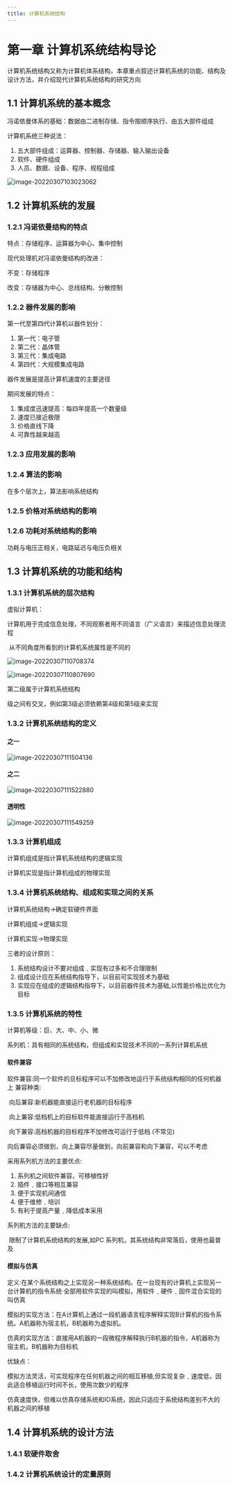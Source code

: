 ```yaml
---
title: 计算机系统结构
---
```




# 第一章 计算机系统结构导论

计算机系统结构又称为计算机体系结构，本章重点叙述计算机系统的功能、结构及设计方法，并介绍现代计算机系统结构的研究方向

## 1.1 计算机系统的基本概念

冯诺依曼体系的基础：数据由二进制存储、指令按顺序执行、由五大部件组成

计算机系统三种说法：

1. 五大部件组成：运算器、控制器、存储器、输入输出设备
2. 软件、硬件组成
3. 人员、数据、设备、程序、规程组成

![image-20220307103023062](../images/计算机系统结构.assets/image-20220307103023062.png)

## 1.2 计算机系统的发展

### 1.2.1 冯诺依曼结构的特点

特点：存储程序、运算器为中心、集中控制

现代处理机对冯诺依曼结构的改进：

不变：存储程序

改变：存储器为中心、总线结构、分散控制

### 1.2.2 器件发展的影响

第一代至第四代计算机以器件划分：

1. 第一代：电子管
2. 第二代：晶体管
3. 第三代：集成电路
4. 第四代：大规模集成电路

器件发展是提高计算机速度的主要途径

期间发展的特点：

1. 集成度迅速提高：每四年提高一个数量级
2. 速度已接近极限
3. 价格直线下降
4. 可靠性越来越高

### 1.2.3 应用发展的影响

### 1.2.4 算法的影响

在多个层次上，算法影响系统结构

### 1.2.5 价格对系统结构的影响

### 1.2.6 功耗对系统结构的影响

功耗与电压正相关，电路延迟与电压负相关

## 1.3 计算机系统的功能和结构

### 1.3.1 计算机系统的层次结构

虚拟计算机：

​	计算机用于完成信息处理，不同观察者用不同语言（广义语言）来描述信息处理流程

​	从不同角度所看到的计算机系统属性是不同的

![image-20220307110708374](../images/计算机系统结构.assets/image-20220307110708374.png)

![image-20220307110807690](../images/计算机系统结构.assets/image-20220307110807690.png)

第二级属于计算机系统结构

级之间有交叉，例如第3级必须依赖第4级和第5级来实现

### 1.3.2 计算机系统结构的定义

#### 之一

![image-20220307111504136](../images/计算机系统结构.assets/image-20220307111504136.png)

#### 之二

![image-20220307111522880](../images/计算机系统结构.assets/image-20220307111522880.png)

#### 透明性

![image-20220307111549259](../images/计算机系统结构.assets/image-20220307111549259.png)

### 1.3.3 计算机组成

计算机组成是指计算机系统结构的逻辑实现

计算机实现是指计算机组成的物理实现

### 1.3.4 计算机系统结构、组成和实现之间的关系

计算机系统结构->确定软硬件界面

计算机组成->逻辑实现

计算机实现->物理实现

三者的设计原则：

1. 系统结构设计不要对组成﹑实现有过多和不合理限制
2. 组成设计应在系统结构指导下，以目前可实现技术为基础
3. 实现应在组成的逻辑结构指导下，以目前器件技术为基础,以性能价格比优化为目标

### 1.3.5 计算机系统的特性

计算机等级：巨、大、中、小、微

系列机：具有相同的系统结构，但组成和实现技术不同的一系列计算机系统

#### 软件兼容

软件兼容:同一个软件的旦标程序可以不加修改地运行于系统结构相同的任何机器上
兼容种类:

​	向后兼容:新机器能直接运行老机器的目标程序

​	向上兼容:低档机上的目标软件能直接运行于高档机

​	向下兼容:高档机器的目标程序不加修改可运行于低档 (不常见)

向后兼容必须做到，向上兼容尽量做到，向前兼容和向下兼容，可以不考虑

采用系列机方法的主要优点:

1. 系列机之间软件兼容，可移植性好
2. 插件﹑接口等相互兼容
3. 便于实现机间通信
4. 便于维修﹑培训
5. 有利于提高产量﹑降低成本采用

系列机方法的主要缺点:

​	限制了计算机系统结构的发展,如PC 系列机，其系统结构非常落后，使用也最普及

#### 模拟与仿真

定义:在某个系统结构之上实现另一种系统结构。在一台现有的计算机上实现另一台计算机的指令系统·全部用软件实现的叫模拟，用软件﹑硬件﹑固件混合实现的叫仿真

模拟的实现方法：在A计算机上通过一段机器语言程序解释实现B计算机的指令系统。A机器称为宿主机，B机器称为虚拟机。

仿真的实现方法：直接用A机器的一段微程序解释执行B机器的指令，A机器称为宿主机，B机器称为目标机

优缺点：

模拟方法灵活，可实现程序在任何机器之间的相互移植,但实现复杂﹑速度低，因此适合移植运行时间不长，使用次数少的程序

仿真速度快，但难以仿真存储系统和IO系统，因此只适应于系统结构差别不大的机器之间的移植

## 1.4 计算机系统的设计方法

### 1.4.1 软硬件取舍

### 1.4.2 计算机系统设计的定量原则

